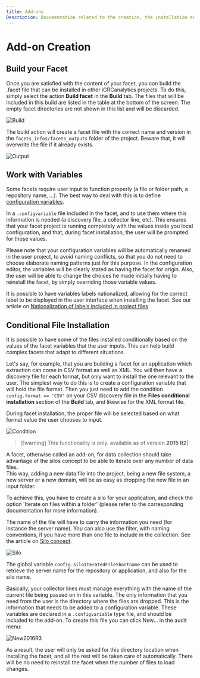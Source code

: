 ```yaml
---
title: Add-ons
Description: Documentation related to the creation, the installation and the usage of Add-ons
---
```


# Add-on Creation

## Build your Facet

Once you are satisfied with the content of your facet, you can build the .facet file that can be installed in other iGRCanalytics projects. To do this, simply select the action **Build facet** in the **Build** tab. The files that will be included in this build are listed in the table at the bottom of the screen. The empty facet directories are not shown in this list and will be discarded.  

![Build](../add-ons/images/build.png "Build")

The build action will create a facet file with the correct name and version in the `facets_infos/facets_outputs` folder of the project. Beware that, it will overwrite the file if it already exists.  

![Output](../add-ons/images/output.png "Output")

## Work with Variables

Some facets require user input to function properly (a file or folder path, a repository name, ...). The best way to deal with this is to define [configuration variables](../technical-configuration/technical-configuration.md).  

In a `.configvariable` file included in the facet, and to use them where this information is needed (a discovery file, a collector line, etc). This ensures that your facet project is running completely with the values inside you local configuration, and that, during facet installation, the user will be prompted for those values.  

Please note that your configuration variables will be automatically renamed in the user project, to avoid naming conflicts, so that you do not need to choose elaborate naming patterns just for this purpose. In the configuration editor, the variables will be clearly stated as having the facet for origin. Also, the user will be able to change the choices he made initially having to reinstall the facet, by simply overriding those variable values.  

It is possible to have variables labels nationalized, allowing for the correct label to be displayed in the user interface when installing the facet. See our article on [Nationalization of labels included in project files](../pages/features-and-roles/label-localisation.md)

## Conditional File Installation

It is possible to have some of the files installed conditionally based on the values of the facet variables that the user inputs. This can help build complex facets that adapt to different situations.  

Let's say, for example, that you are building a facet for an application which extraction can come in CSV format as well as XML. You will then have a discovery file for each format, but only want to install the one relevant to the user. The simplest way to do this is to create a configuration variable that will hold the file format. Then you just need to add the condition `config.format == 'CSV'` on your CSV discovery file in the **Files conditional installation** section of the **Build** tab, and likewise for the XML format file.  

During facet installation, the proper file will be selected based on what format value the user chooses to input.  

![Condition](../add-ons/images/condition.png "Condition")

> [!warning] This functionality is only.  available as of version **2015 R2**|

A facet, otherwise called an add-on, for data collection should take advantage of the silos concept to be able to iterate over any number of data files.  
This way, adding a new data file into the project, being a new file system, a new server or a new domain, will be as easy as dropping the new file in an input folder.  

To achieve this, you have to create a silo for your application, and check the option 'Iterate on files within a folder' (please refer to the corresponding documentation for more information).  

The name of the file will have to carry the information you need (for instance the server name). You can also use the filter, with naming conventions, if you have more than one file to include in the collection. See the article on [Silo concept](../silos/silos.md).  

![Silo](../add-ons/images/silo.png "Silo")

The global variable `config.siloIteratedFileShortname` can be used to retrieve the server name for the repository or application, and also for the silo name.  

Basically, your collector lines must manage everything with the name of the current file being passed on in this variable. The only information that you need from the user is the directory where the files are dropped. This is the information that needs to be added to a configuration variable. These variables are declared in a `.configvariable` type file, and should be included to the add-on. To create this file you can click New... in the audit menu:  

![New2016R3](../add-ons/images/New2016R3.png "New2016R3")

As a result, the user will only be asked for this directory location when installing the facet, and all the rest will be taken care of automatically. There will be no need to reinstall the facet when the number of files to load changes.  
